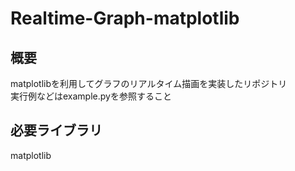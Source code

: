 # Realtime-Graph-matplotlib
## 概要
matplotlibを利用してグラフのリアルタイム描画を実装したリポジトリ\
実行例などはexample.pyを参照すること


## 必要ライブラリ
matplotlib